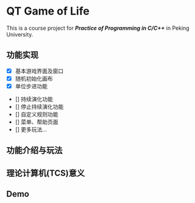 # QT Game of Life

This is a course project for ***Practice of Programming in C/C++*** in Peking University.

## 功能实现
- [x] 基本游戏界面及窗口
- [x] 随机初始化画布
- [x] 单位步进功能
- [] 持续演化功能
- [] 停止持续演化功能
- [] 自定义规则功能
- [] 菜单、帮助页面
- [] 更多玩法...

## 功能介绍与玩法

## 理论计算机(TCS)意义

## Demo